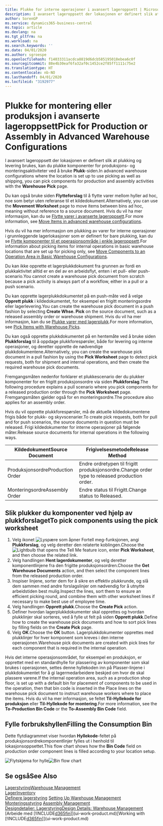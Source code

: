```yaml
---
title: Plukke for interne operasjoner i avansert lageroppsett | Microsoft-dokumentasjon
description: I avansert lageroppsett der lokasjonen er definert slik at plukking og levering brukes, kan du plukke komponenter for produksjons- og monteringsaktiviteter ved å bruke **Plukk**-siden.
author: SorenGP
ms.service: dynamics365-business-central
ms.topic: article
ms.devlang: na
ms.tgt_pltfrm: na
ms.workload: na
ms.search.keywords: ''
ms.date: 04/01/2020
ms.author: sgroespe
ms.openlocfilehash: f14033311acdca8819d6dcb585195018ebea6c0f
ms.sourcegitcommit: 88e4b30eaf6fa32af0c1452ce2f85ff1111c75e2
ms.translationtype: HT
ms.contentlocale: nb-NO
ms.lasthandoff: 04/01/2020
ms.locfileid: "3192977"
---
```

# <a name="pick-for-production-or-assembly-in-advanced-warehouse-configurations"></a><span data-ttu-id="37813-103">Plukke for montering eller produksjon i avanserte lageroppsett</span><span class="sxs-lookup"><span data-stu-id="37813-103">Pick for Production or Assembly in Advanced Warehouse Configurations</span></span>
<span data-ttu-id="37813-104">I avansert lageroppsett der lokasjonen er definert slik at plukking og levering brukes, kan du plukke komponenter for produksjons- og monteringsaktiviteter ved å bruke **Plukk**-siden.</span><span class="sxs-lookup"><span data-stu-id="37813-104">In advanced warehouse configurations where the location is set up to use picking as well as shipping, you can pick components for production and assembly activities with the **Warehouse Pick** page.</span></span>  

<span data-ttu-id="37813-105">Du kan også bruke siden **Flytteforslag** til å flytte varer mellom hyller ad hoc, noe som betyr uten referanse til et kildedokument.</span><span class="sxs-lookup"><span data-stu-id="37813-105">Alternatively, you can use the **Movement Worksheet** page to move items between bins ad hoc, meaning without reference to a source document.</span></span> <span data-ttu-id="37813-106">Hvis du vil ha mer informasjon, kan du se [Flytte varer i avanserte lageroppsett](warehouse-how-to-move-items-in-advanced-warehousing.md).</span><span class="sxs-lookup"><span data-stu-id="37813-106">For more information, see [Move Items in advanced warehouse configurations](warehouse-how-to-move-items-in-advanced-warehousing.md).</span></span>  

<span data-ttu-id="37813-107">Hvis du vil ha mer informasjon om plukking av varer for interne operasjoner i grunnleggende lagerlokasjoner som er definert for bare plukking, kan du se [Flytte komponenter til et operasjonsområde i enkle lageroppsett](warehouse-how-to-move-components-to-an-operation-area-in-basic-warehousing.md).</span><span class="sxs-lookup"><span data-stu-id="37813-107">For information about picking items for internal operations in basic warehouse locations that are set up for picking only, see [Move Components to an Operation Area in Basic Warehouse Configurations](warehouse-how-to-move-components-to-an-operation-area-in-basic-warehousing.md).</span></span>  

<span data-ttu-id="37813-108">Du kan ikke opprette et lagerplukkdokument fra grunnen av fordi en plukkaktivitet alltid er en del av en arbeidsflyt, enten i et pull- eller push-scenario.</span><span class="sxs-lookup"><span data-stu-id="37813-108">You cannot create a warehouse pick document from scratch because a pick activity is always part of a workflow, either in a pull or a push scenario.</span></span>  

<span data-ttu-id="37813-109">Du kan opprette lagerplukkdokumentet på en push-måte ved å velge **Opprett plukk** i kildedokumentet, for eksempel en frigitt monteringsordre eller lagerlevering.</span><span class="sxs-lookup"><span data-stu-id="37813-109">You can create the warehouse pick document in a push fashion by selecting **Create Whse. Pick** on the source document, such as a released assembly order or warehouse shipment.</span></span> <span data-ttu-id="37813-110">Hvis du vil ha mer informasjon, kan du se [Plukke varer med lagerplukk](warehouse-how-to-pick-items-for-warehouse-shipment.md).</span><span class="sxs-lookup"><span data-stu-id="37813-110">For more information, see [Pick Items with Warehouse Picks](warehouse-how-to-pick-items-for-warehouse-shipment.md).</span></span>  

<span data-ttu-id="37813-111">Du kan også opprette plukkdokumentet på en hentemåte ved å bruke siden **Plukkforslag** til å oppdage plukkforespørsler, både for levering og interne operasjoner, og deretter opprette de nødvendige plukkdokumentene.</span><span class="sxs-lookup"><span data-stu-id="37813-111">Alternatively, you can create the warehouse pick document in a pull fashion by using the **Pick Worksheet** page to detect pick requests, both for shipment and internal operations, and then create the required warehouse pick documents.</span></span>  

<span data-ttu-id="37813-112">Fremgangsmåten nedenfor forklarer et plukkescenario der du plukker komponenter for en frigitt produksjonsordre via siden **Plukkforslag**.</span><span class="sxs-lookup"><span data-stu-id="37813-112">The following procedure explains a pull scenario where you pick components for a released production order through the **Pick Worksheet** page.</span></span> <span data-ttu-id="37813-113">Fremgangsmåten gjelder også for en monteringsordre.</span><span class="sxs-lookup"><span data-stu-id="37813-113">The procedure also applies for an assembly order.</span></span>  

<span data-ttu-id="37813-114">Hvis du vil opprette plukkforespørsler, må de aktuelle kildedokumentene frigis både for plukk- og skyvscenarier.</span><span class="sxs-lookup"><span data-stu-id="37813-114">To create pick requests, both for pull and for push scenarios, the source documents in question must be released.</span></span> <span data-ttu-id="37813-115">Frigi kildedokumenter for interne operasjoner på følgende måter.</span><span class="sxs-lookup"><span data-stu-id="37813-115">Release source documents for internal operations in the following ways.</span></span>  

|<span data-ttu-id="37813-116">Kildedokument</span><span class="sxs-lookup"><span data-stu-id="37813-116">Source Document</span></span>|<span data-ttu-id="37813-117">Frigivelsesmetode</span><span class="sxs-lookup"><span data-stu-id="37813-117">Release Method</span></span>|  
|---------------------|--------------------|  
|<span data-ttu-id="37813-118">Produksjonsordre</span><span class="sxs-lookup"><span data-stu-id="37813-118">Production Order</span></span>|<span data-ttu-id="37813-119">Endre ordretypen til frigitt produksjonsordre.</span><span class="sxs-lookup"><span data-stu-id="37813-119">Change order type to released production order.</span></span>|  
|<span data-ttu-id="37813-120">Monteringsordre</span><span class="sxs-lookup"><span data-stu-id="37813-120">Assembly Order</span></span>|<span data-ttu-id="37813-121">Endre status til Frigitt.</span><span class="sxs-lookup"><span data-stu-id="37813-121">Change status to Released.</span></span>|  

## <a name="to-pick-components-using-the-pick-worksheet"></a><span data-ttu-id="37813-122">Slik plukker du komponenter ved hjelp av plukkforslaget</span><span class="sxs-lookup"><span data-stu-id="37813-122">To pick components using the pick worksheet</span></span>  
1.  <span data-ttu-id="37813-123">Velg ikonet ![Lyspære som åpner Fortell meg-funksjonen](media/ui-search/search_small.png "Fortell hva du vil gjøre"), angi **Plukkforslag**, og velg deretter den relaterte koblingen.</span><span class="sxs-lookup"><span data-stu-id="37813-123">Choose the ![Lightbulb that opens the Tell Me feature](media/ui-search/search_small.png "Tell me what you want to do") icon, enter **Pick Worksheet**, and then choose the related link.</span></span>  
2.  <span data-ttu-id="37813-124">Velg handlingen **Hent lagerdokumenter**, og velg deretter komponentlinjene fra den frigitte produksjonsordren.</span><span class="sxs-lookup"><span data-stu-id="37813-124">Choose the **Get Warehouse Documents** action, and then select the component lines from the released production order.</span></span>  
3.  <span data-ttu-id="37813-125">Inspiser linjene, sorter dem for å sikre en effektiv plukkrunde, og slå dem sammen med andre forslagslinjer om nødvendig for å utnytte arbeidstiden best mulig.</span><span class="sxs-lookup"><span data-stu-id="37813-125">Inspect the lines, sort them to ensure an efficient picking round, and combine them with other worksheet lines if necessary to make best use of employee time.</span></span>  
4.  <span data-ttu-id="37813-126">Velg handlingen **Opprett plukk**.</span><span class="sxs-lookup"><span data-stu-id="37813-126">Choose the **Create Pick** action.</span></span>  
5.  <span data-ttu-id="37813-127">Definer hvordan lagerplukkdokumenter skal opprettes og hvordan plukklinjer skal sorteres, ved å fylle ut felt på siden **Opprett plukk**.</span><span class="sxs-lookup"><span data-stu-id="37813-127">Define how to create the warehouse pick documents and how to sort pick lines by filling fields on the **Create Pick** page.</span></span>  
6.  <span data-ttu-id="37813-128">Velg **OK**.</span><span class="sxs-lookup"><span data-stu-id="37813-128">Choose the **OK** button.</span></span> <span data-ttu-id="37813-129">Lagerplukkdokumenter opprettes med plukklinjer for hver komponent som kreves i den interne operasjonen.</span><span class="sxs-lookup"><span data-stu-id="37813-129">Warehouse pick documents are created with pick lines for each component that is required in the internal operation.</span></span>  

<span data-ttu-id="37813-130">Hvis det interne operasjonsområdet, for eksempel en produksjon, er opprettet med en standardhylle for plassering av komponenter som skal brukes i operasjonen, settes denne hyllekoden inn på Plasser-linjene i plukkdokumentet for å gi lagermedarbeidere beskjed om hvor de skal plassere varene.</span><span class="sxs-lookup"><span data-stu-id="37813-130">If the internal operation area, such as a production shop floor, is set up with a default bin for placement of components to be used in the operation, then that bin code is inserted in the Place lines on the warehouse pick document to instruct warehouse workers where to place the items.</span></span> <span data-ttu-id="37813-131">Hvis du vil ha mer informasjon, se feltet **Til-Hyllekode for produksjon** eller **Til-Hyllekode for montering**.</span><span class="sxs-lookup"><span data-stu-id="37813-131">For more information, see the **To-Production Bin Code** or the **To-Assembly Bin Code** field.</span></span>

## <a name="filling-the-consumption-bin"></a><span data-ttu-id="37813-132">Fylle forbrukshyllen</span><span class="sxs-lookup"><span data-stu-id="37813-132">Filling the Consumption Bin</span></span>
<span data-ttu-id="37813-133">Dette flytdiagrammet viser hvordan **Hyllekode**-feltet på produksjonsordrekomponentlinjer fylles ut i henhold til lokasjonsoppsettet.</span><span class="sxs-lookup"><span data-stu-id="37813-133">This flow chart shows how the **Bin Code** field on production order component lines is filled according to your location setup.</span></span>

<span data-ttu-id="37813-134">![Flytskjema for hylle](media/binflow.png "BinFlow")</span><span class="sxs-lookup"><span data-stu-id="37813-134">![Bin flow chart](media/binflow.png "BinFlow")</span></span>  

## <a name="see-also"></a><span data-ttu-id="37813-135">Se også</span><span class="sxs-lookup"><span data-stu-id="37813-135">See Also</span></span>
[<span data-ttu-id="37813-136">Lagerstyring</span><span class="sxs-lookup"><span data-stu-id="37813-136">Warehouse Management</span></span>](warehouse-manage-warehouse.md)  
[<span data-ttu-id="37813-137">Lager</span><span class="sxs-lookup"><span data-stu-id="37813-137">Inventory</span></span>](inventory-manage-inventory.md)  
<span data-ttu-id="37813-138">[Definere lagerstyring](warehouse-setup-warehouse.md)   </span><span class="sxs-lookup"><span data-stu-id="37813-138">[Setting Up Warehouse Management](warehouse-setup-warehouse.md)   </span></span>  
<span data-ttu-id="37813-139">[Monteringsstyring](assembly-assemble-items.md)  </span><span class="sxs-lookup"><span data-stu-id="37813-139">[Assembly Management](assembly-assemble-items.md)  </span></span>  
[<span data-ttu-id="37813-140">Designdetaljer: Lagerstyring</span><span class="sxs-lookup"><span data-stu-id="37813-140">Design Details: Warehouse Management</span></span>](design-details-warehouse-management.md)  
<span data-ttu-id="37813-141">[Arbeide med [!INCLUDE[d365fin](includes/d365fin_md.md)]](ui-work-product.md)</span><span class="sxs-lookup"><span data-stu-id="37813-141">[Working with [!INCLUDE[d365fin](includes/d365fin_md.md)]](ui-work-product.md)</span></span>
